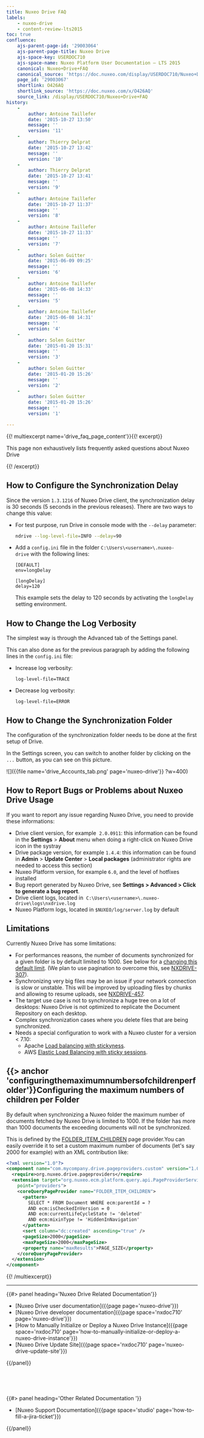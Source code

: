```yaml
---
title: Nuxeo Drive FAQ
labels:
    - nuxeo-drive
    - content-review-lts2015
toc: true
confluence:
    ajs-parent-page-id: '29003064'
    ajs-parent-page-title: Nuxeo Drive
    ajs-space-key: USERDOC710
    ajs-space-name: Nuxeo Platform User Documentation — LTS 2015
    canonical: Nuxeo+Drive+FAQ
    canonical_source: 'https://doc.nuxeo.com/display/USERDOC710/Nuxeo+Drive+FAQ'
    page_id: '29003067'
    shortlink: O426AQ
    shortlink_source: 'https://doc.nuxeo.com/x/O426AQ'
    source_link: /display/USERDOC710/Nuxeo+Drive+FAQ
history:
    - 
        author: Antoine Taillefer
        date: '2015-10-27 13:50'
        message: ''
        version: '11'
    - 
        author: Thierry Delprat
        date: '2015-10-27 13:42'
        message: ''
        version: '10'
    - 
        author: Thierry Delprat
        date: '2015-10-27 13:41'
        message: ''
        version: '9'
    - 
        author: Antoine Taillefer
        date: '2015-10-27 11:37'
        message: ''
        version: '8'
    - 
        author: Antoine Taillefer
        date: '2015-10-27 11:33'
        message: ''
        version: '7'
    - 
        author: Solen Guitter
        date: '2015-06-09 09:25'
        message: ''
        version: '6'
    - 
        author: Antoine Taillefer
        date: '2015-06-08 14:33'
        message: ''
        version: '5'
    - 
        author: Antoine Taillefer
        date: '2015-06-08 14:31'
        message: ''
        version: '4'
    - 
        author: Solen Guitter
        date: '2015-01-20 15:31'
        message: ''
        version: '3'
    - 
        author: Solen Guitter
        date: '2015-01-20 15:26'
        message: ''
        version: '2'
    - 
        author: Solen Guitter
        date: '2015-01-20 15:26'
        message: ''
        version: '1'

---
```

{{! multiexcerpt name='drive_faq_page_content'}}{{! excerpt}}

This page non exhaustively lists frequently asked questions about Nuxeo Drive

{{! /excerpt}}

## How to Configure the Synchronization Delay

Since the version&nbsp;`1.3.1216` of Nuxeo Drive client, the synchronization delay is 30 seconds (5 seconds in the previous releases). There are two ways to change this value:

*   For test purpose, run Drive in console mode with the `--delay` parameter:

    ```bash
    ndrive --log-level-file=INFO --delay=90
    ```

*   Add a `config.ini` file in the folder `C:\Users\<username>\.nuxeo-drive`&nbsp;with the following lines:

    ```text
    [DEFAULT]
    env=longDelay

    [longDelay]
    delay=120
    ```

    This example sets the delay to 120 seconds by activating the `longDelay` setting environment.

## How to Change the Log Verbosity

The simplest way is through the Advanced tab of the Settings panel.

This can also done as for the previous paragraph&nbsp;by adding the following lines in the `config.ini` file:

*   Increase log verbosity:

    ```
    log-level-file=TRACE
    ```

*   Decrease log verbosity:

    ```
    log-level-file=ERROR
    ```

## How to Change the Synchronization Folder

The configuration of the synchronization folder needs to be done at the first setup of Drive.

In the Settings screen, you can switch to another folder by clicking on the `...` button, as you can see on this picture.

![]({{file name='drive_Accounts_tab.png' page='nuxeo-drive'}} ?w=400)

## How to Report Bugs or Problems about Nuxeo Drive Usage

If you want to report any issue regarding Nuxeo Drive, you need to provide these informations:

*   Drive client version, for example&nbsp; `2.0.0911`: this information can be found in the **Settings** > **About** menu when doing a right-click on Nuxeo Drive icon in the systray
*   Drive package version, for example `1.4.4`: this information can be found in **Admin** > **Update Center** > **Local packages** (administrator rights are needed to access this section)
*   Nuxeo Platform version, for example `6.0`, and the level of hotfixes installed
*   Bug report generated by Nuxeo Drive, see&nbsp;**Settings > Advanced > Click to generate a bug report**.
*   Drive client logs, located in&nbsp; `C:\Users\<username>\.nuxeo-drive\logs\nxdrive.log`
*   Nuxeo Platform logs, located in `$NUXEO/log/server.log` by default

## Limitations

Currently Nuxeo Drive has some limitations:

*   For performances reasons, the number of documents synchronized for a given folder is by default limited to 1000\. See below for a [changing this default limit](#configuringthemaximumnumbersofchildrenperfolder). (We plan to use pagination to overcome this, see [NXDRIVE-307](https://jira.nuxeo.com/browse/NXDRIVE-307)).
*   Synchronizing very big files may be an issue if your network connection is slow or unstable. This will be improved by uploading files by chunks and allowing to resume uploads, see [NXDRIVE-457](https://jira.nuxeo.com/browse/NXDRIVE-457).
*   The target use case is not to synchronize a huge tree on a lot of desktops: Nuxeo Drive is not optimized to replicate the Document Repository on each desktop.
*   Complex synchronization cases where you delete files that are being synchronized.
*   Needs a special configuration to work with a Nuxeo cluster for a version < 7.10:
    *   Apache [Load balancing with stickyness](https://httpd.apache.org/docs/2.4/en/mod/mod_proxy_balancer.html).
    *   AWS [Elastic Load Balancing with sticky sessions](http://docs.aws.amazon.com/ElasticLoadBalancing/latest/DeveloperGuide/elb-sticky-sessions.html).

## {{> anchor 'configuringthemaximumnumbersofchildrenperfolder'}}Configuring the maximum numbers of children per Folder

By default when synchronizing a Nuxeo folder the maximum number of documents fetched by Nuxeo Drive is limited to 1000\. If the folder has more than 1000 documents the exceeding documents will not be synchronized.

This is defined by the [FOLDER_ITEM_CHILDREN](https://github.com/nuxeo/nuxeo-drive-server/blob/release-7.10/nuxeo-drive-core/src/main/resources/OSGI-INF/nuxeodrive-pageproviders-contrib.xml) page provider.You can easily override it to set a custom maximum number of documents (let's say 2000 for example) with an XML contribution like:

```xml
<?xml version="1.0"?>
<component name="com.mycompany.drive.pageproviders.custom" version="1.0">
  <require>org.nuxeo.drive.pageproviders</require>
  <extension target="org.nuxeo.ecm.platform.query.api.PageProviderService"
    point="providers">
    <coreQueryPageProvider name="FOLDER_ITEM_CHILDREN">
      <pattern>
        SELECT * FROM Document WHERE ecm:parentId = ?
        AND ecm:isCheckedInVersion = 0
        AND ecm:currentLifeCycleState != 'deleted'
        AND ecm:mixinType != 'HiddenInNavigation'
      </pattern>
      <sort column="dc:created" ascending="true" />
      <pageSize>2000</pageSize>
      <maxPageSize>2000</maxPageSize>
      <property name="maxResults">PAGE_SIZE</property>
    </coreQueryPageProvider>
  </extension>
</component>
```

{{! /multiexcerpt}}

* * *

<div class="row" data-equalizer data-equalize-on="medium"><div class="column medium-6">{{#> panel heading='Nuxeo Drive Related Documentation'}}

*   [Nuxeo Drive user documentation]({{page page='nuxeo-drive'}})
*   [Nuxeo Drive developer documentation]({{page space='nxdoc710' page='nuxeo-drive'}})
*   [How to Manually Initialize or Deploy a Nuxeo Drive Instance]({{page space='nxdoc710' page='how-to-manually-initialize-or-deploy-a-nuxeo-drive-instance'}})
*   [Nuxeo Drive Update Site]({{page space='nxdoc710' page='nuxeo-drive-update-site'}})

{{/panel}}

&nbsp;

&nbsp;

</div><div class="column medium-6">{{#> panel heading='Other Related Documentation '}}

*   [Nuxeo Support Documentation]({{page space='studio' page='how-to-fill-a-jira-ticket'}})

{{/panel}}</div></div>